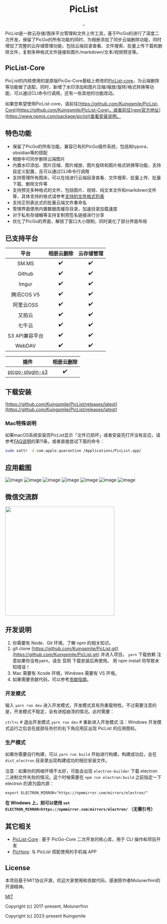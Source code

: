 
<div align="center">
  <img src="https://imgx.horosama.com/admin_uploads/2022/10/2022_10_05_633d79e401694.png" alt="">
  <h1>PicList</h1>
  <a href="https://github.com/Kuingsmile/PicList/actions">
    <img src="https://img.shields.io/badge/code%20style-standard-green.svg?style=flat-square" alt="">
  </a>
  <a href="https://github.com/Kuingsmile/PicList/actions">
    <img src="https://github.com/Kuingsmile/PicList/actions/workflows/manually.yml/badge.svg" alt="">
  </a>
  <a href="https://github.com/Kuingsmile/PicList/releases/latest">
    <img src="https://img.shields.io/github/release/Kuingsmile/PicList.svg?style=flat-square" alt="">
  </a>
</div>

PicList是一款云存储/图床平台管理和文件上传工具，基于PicGo的进行了深度二次开发，保留了PicGo的所有功能的同时，为相册添加了同步云端删除功能，同时增加了完整的云存储管理功能，包括云端目录查看、文件搜索、批量上传下载和删除文件，复制多种格式文件链接和图片/markdown/文本/视频预览等。

## PicList-Core

PicList的内核使用的是原版PicGo-Core基础上修改的[PicList-core](https://github.com/Kuingsmile/PicList-Core)，为云端删除等功能做了适配，同时，新增了水印添加和图片压缩/缩放/旋转/格式转换等功能，可以通过CLI命令行调用，还有一些其他的功能改动。

如果您希望使用PicList-core，请前往[https://github.com/Kuingsmile/PicList-Core](https://github.com/Kuingsmile/PicList-Core)，或者前往[npm官方地址](https://www.npmjs.com/package/piclist)查看安装说明。

## 特色功能

- 保留了PicGo的所有功能，兼容已有的PicGo插件系统，包括和typora、obsidian等的搭配
- 相册中可同步删除云端图片
- 内置水印添加、图片压缩、图片缩放、图片旋转和图片格式转换等功能，支持自定义配置，且可以通过CLI命令行调用
- 支持管理所有图床，可以在线进行云端目录查看、文件搜索、批量上传、批量下载、删除文件等
- 支持预览多种格式的文件，包括图片、视频、纯文本文件和markdown文件等，具体支持的格式请参考[支持的文件格式列表](https://github.com/Kuingsmile/PicList/blob/dev/supported_format.md)
- 支持正则表达式的批量云端文件重命名
- 管理界面使用内置数据库缓存目录，加速目录加载速度
- 对于私有存储桶等支持复制预签名链接进行分享
- 优化了PicGo的界面，解锁了窗口大小限制，同时美化了部分界面布局

## 已支持平台

| 平台 | 相册云删除 | 云存储管理 |
| :--: | :--: | :--: |
| SM.MS | :heavy_check_mark: | :heavy_check_mark: |
| Github | :heavy_check_mark: | :heavy_check_mark: |
| Imgur | :heavy_check_mark: | :heavy_check_mark: |
| 腾讯COS V5 | :heavy_check_mark: | :heavy_check_mark: |
| 阿里云OSS | :heavy_check_mark: | :heavy_check_mark: |
| 又拍云 | :heavy_check_mark: | :heavy_check_mark: |
| 七牛云 | :heavy_check_mark: | :heavy_check_mark: |
| S3 API兼容平台 | :heavy_check_mark: | :heavy_check_mark: |
| WebDAV | :heavy_check_mark: | :heavy_check_mark: |

| 插件 | 相册云删除 |
| :--: | :--: |
| [picgo-plugin-s3](https://github.com/wayjam/picgo-plugin-s3) | :heavy_check_mark: |

## 下载安装

[https://github.com/Kuingsmile/PicList/releases/latest](https://github.com/Kuingsmile/PicList/releases/latest)

### Mac特殊说明

如果macOS系统安装完PicList显示「文件已损坏」或者安装完打开没有反应，请参考[FAQ说明](https://github.com/Kuingsmile/PicList/blob/dev/FAQ.md)的第11条，或者直接尝试下面的命令：

```bash
sudo xattr -d com.apple.quarantine /Applications/PicList.app/
```

## 应用截图

![image](https://user-images.githubusercontent.com/96409857/222900642-f1d04a41-f025-4f3c-b838-bae770e0b929.png)
![image](https://user-images.githubusercontent.com/96409857/222900656-6bb33045-6672-4c4d-ac34-1b9ba86011cc.png)
![image](https://user-images.githubusercontent.com/96409857/220510112-e524f270-ab56-4e8b-bfb2-eb0a77e559ef.png)
![image](https://user-images.githubusercontent.com/96409857/220510176-8a3f9f19-9182-4b56-b943-fc408ef63f22.png)
![image](https://user-images.githubusercontent.com/96409857/220510302-f193fc77-db1b-4817-81ff-3ab1c3a1f4d3.png)
![image](https://user-images.githubusercontent.com/96409857/220510371-a2fad42e-8063-4014-a691-ca5b66b8cc60.png)
![image](https://user-images.githubusercontent.com/96409857/220510427-b85ffc0a-55cf-43f1-b1b0-ba7776a75de2.png)

## 微信交流群

<img src="https://pichoro.msq.pub/wechat.png" alt="" width="350" height="350" />

## 开发说明

1. 你需要有 Node、Git 环境，了解 npm 的相关知识。
2. git clone [https://github.com/Kuingsmile/PicList.git](https://github.com/Kuingsmile/PicList.git) 并进入项目。
`yarn` 下载依赖
注意如果你没有yarn，请去 官网 下载安装后再使用。 用 npm install 将导致未知错误！
3. Mac 需要有 Xcode 环境，Windows 需要有 VS 环境。
4. 如果需要贡献代码，可以参考[贡献指南](https://github.com/Kuingsmile/PicList/blob/dev/CONTRIBUTING.md)。

### 开发模式

输入 `yarn run dev` 进入开发模式，开发模式具有热重载特性。不过需要注意的是，开发模式不稳定，会有进程崩溃的情况。此时需要：

`ctrl+c` # 退出开发模式
`yarn run dev` # 重新进入开发模式
注：Windows 开发模式运行之后会在底部任务栏的右下角应用区出现 PicList 的应用图标。

### 生产模式

如果你需要自行构建，可以 `yarn run build` 开始进行构建。构建成功后，会在 `dist_electron` 目录里出现构建成功的相应安装文件。

注意：如果你的网络环境不太好，可能会出现 `electron-builder` 下载 electron 二进制文件失败的情况。这个时候需要在 `npm run electron:build` 之前指定一下 electron 的源为国内源：

`export ELECTRON_MIRROR="https://npmmirror.com/mirrors/electron/"`

**在 Windows 上，则可以使用 `set ELECTRON_MIRROR=https://npmmirror.com/mirrors/electron/` （无需引号）**

## 其它相关

- [PicList-Core](https://github.com/Kuingsmile/PicList-Core) : 基于 PicGo-Core 二次开发的核心库，用于 CLI 操作和项目开发
- [PicHoro](https://github.com/Kuingsmile/PicHoro): 与 PicList 搭配使用的手机端 APP

## License

本项目基于MIT协议开源，欢迎大家使用和贡献代码，感谢原作者Molunerfinn的开源精神。

[MIT](https://opensource.org/licenses/MIT)

Copyright (c) 2017-present, Molunerfinn  
 
Copyright (c) 2023-present Kuingsmile

